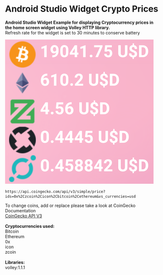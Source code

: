# Android Studio Widget Crypto Prices

<b> Android Studio Widget Example for displaying Cryptocurrency prices in the home screen widget using Volley HTTP library.</b>
<br>
Refresh rate for the widget is set to 30 minutes to conserve battery <br>

![Image of widget](https://github.com/SamixDev/Android-Studio-Widget-Crypto-Prices/blob/main/app/src/main/res/drawable/widgetimage.png)
<br>
```
https://api.coingecko.com/api/v3/simple/price?ids=0x%2Czcoin%2Cicon%2Cbitcoin%2Cethereum&vs_currencies=usd
```
To change coins, add or replace please take a look at CoinGecko Documentation <br>
[CoinGecko API V3](https://www.coingecko.com/api/documentations/v3)
<br>
<br>
<b>Cryptocurrencies used:</b> <br>
Bitcoin<br>
Ethereum<br>
0x<br>
icon<br>
zcoin<br>
<br>
<b>Libraries:</b> <br>
volley:1.1.1<br>
